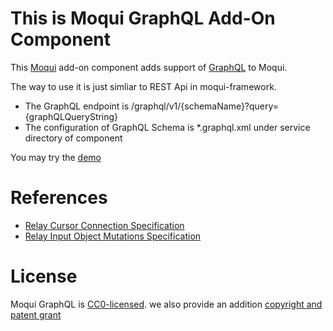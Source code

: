 # This is Moqui GraphQL Add-On Component

This [Moqui](https://github.com/moqui/moqui-framework) add-on component adds support of [GraphQL](graphql.org) to Moqui. 

The way to use it is just simliar to REST Api in moqui-framework. 

- The GraphQL endpoint is /graphql/v1/{schemaName}?query={graphQLQueryString}
- The configuration of GraphQL Schema is *.graphql.xml under service directory of component

You may try the [demo](https://github.com/shendepu/moqui-graphql-demo)


# References

- [Relay Cursor Connection Specification](https://facebook.github.io/relay/graphql/connections.htm)
- [Relay Input Object Mutations Specification](https://facebook.github.io/relay/graphql/mutations.htm)

# License

Moqui GraphQL is [CC0-licensed](./LICENSE.md). we also provide an addition [copyright and patent grant](./AUTHORS) 